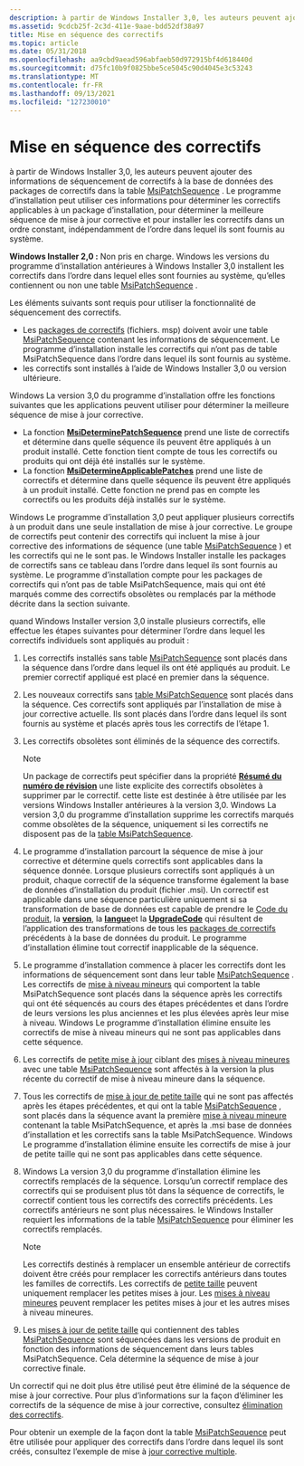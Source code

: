 ```yaml
---
description: à partir de Windows Installer 3,0, les auteurs peuvent ajouter des informations de séquencement de correctifs à la base de données des packages de correctifs dans la table MsiPatchSequence.
ms.assetid: 9cdcb25f-2c3d-411e-9aae-bdd52df38a97
title: Mise en séquence des correctifs
ms.topic: article
ms.date: 05/31/2018
ms.openlocfilehash: aa9cbd9aead596abfaeb50d972915bf4d618440d
ms.sourcegitcommit: d75fc10b9f0825bbe5ce5045c90d4045e3c53243
ms.translationtype: MT
ms.contentlocale: fr-FR
ms.lasthandoff: 09/13/2021
ms.locfileid: "127230010"
---
```

# <a name="sequencing-patches"></a>Mise en séquence des correctifs

à partir de Windows Installer 3,0, les auteurs peuvent ajouter des informations de séquencement de correctifs à la base de données des packages de correctifs dans la table [MsiPatchSequence](msipatchsequence-table.md) . Le programme d’installation peut utiliser ces informations pour déterminer les correctifs applicables à un package d’installation, pour déterminer la meilleure séquence de mise à jour corrective et pour installer les correctifs dans un ordre constant, indépendamment de l’ordre dans lequel ils sont fournis au système.

**Windows Installer 2,0 :** Non pris en charge. Windows les versions du programme d’installation antérieures à Windows Installer 3,0 installent les correctifs dans l’ordre dans lequel elles sont fournies au système, qu’elles contiennent ou non une table [MsiPatchSequence](msipatchsequence-table.md) .

Les éléments suivants sont requis pour utiliser la fonctionnalité de séquencement des correctifs.

-   Les [packages de correctifs](patch-packages.md) (fichiers. msp) doivent avoir une table [MsiPatchSequence](msipatchsequence-table.md) contenant les informations de séquencement. Le programme d’installation installe les correctifs qui n’ont pas de table MsiPatchSequence dans l’ordre dans lequel ils sont fournis au système.
-   les correctifs sont installés à l’aide de Windows Installer 3,0 ou version ultérieure.

Windows La version 3,0 du programme d’installation offre les fonctions suivantes que les applications peuvent utiliser pour déterminer la meilleure séquence de mise à jour corrective.

-   La fonction [**MsiDeterminePatchSequence**](/windows/desktop/api/Msi/nf-msi-msideterminepatchsequencea) prend une liste de correctifs et détermine dans quelle séquence ils peuvent être appliqués à un produit installé. Cette fonction tient compte de tous les correctifs ou produits qui ont déjà été installés sur le système.
-   La fonction [**MsiDetermineApplicablePatches**](/windows/desktop/api/Msi/nf-msi-msidetermineapplicablepatchesa) prend une liste de correctifs et détermine dans quelle séquence ils peuvent être appliqués à un produit installé. Cette fonction ne prend pas en compte les correctifs ou les produits déjà installés sur le système.

Windows Le programme d’installation 3,0 peut appliquer plusieurs correctifs à un produit dans une seule installation de mise à jour corrective. Le groupe de correctifs peut contenir des correctifs qui incluent la mise à jour corrective des informations de séquence (une table [MsiPatchSequence](msipatchsequence-table.md) ) et les correctifs qui ne le sont pas. le Windows Installer installe les packages de correctifs sans ce tableau dans l’ordre dans lequel ils sont fournis au système. Le programme d’installation compte pour les packages de correctifs qui n’ont pas de table MsiPatchSequence, mais qui ont été marqués comme des correctifs obsolètes ou remplacés par la méthode décrite dans la section suivante.

quand Windows Installer version 3,0 installe plusieurs correctifs, elle effectue les étapes suivantes pour déterminer l’ordre dans lequel les correctifs individuels sont appliqués au produit :

1.  Les correctifs installés sans table [MsiPatchSequence](msipatchsequence-table.md) sont placés dans la séquence dans l’ordre dans lequel ils ont été appliqués au produit. Le premier correctif appliqué est placé en premier dans la séquence.
2.  Les nouveaux correctifs sans [table MsiPatchSequence](msipatchsequence-table.md) sont placés dans la séquence. Ces correctifs sont appliqués par l’installation de mise à jour corrective actuelle. Ils sont placés dans l’ordre dans lequel ils sont fournis au système et placés après tous les correctifs de l’étape 1.
3.  Les correctifs obsolètes sont éliminés de la séquence des correctifs.
    > [!Note]  
    > Un package de correctifs peut spécifier dans la propriété [**Résumé du numéro de révision**](revision-number-summary.md) une liste explicite des correctifs obsolètes à supprimer par le correctif. cette liste est destinée à être utilisée par les versions Windows Installer antérieures à la version 3,0. Windows La version 3,0 du programme d’installation supprime les correctifs marqués comme obsolètes de la séquence, uniquement si les correctifs ne disposent pas de la [table MsiPatchSequence](msipatchsequence-table.md).

     

4.  Le programme d’installation parcourt la séquence de mise à jour corrective et détermine quels correctifs sont applicables dans la séquence donnée. Lorsque plusieurs correctifs sont appliqués à un produit, chaque correctif de la séquence transforme également la base de données d’installation du produit (fichier .msi). Un correctif est applicable dans une séquence particulière uniquement si sa transformation de base de données est capable de prendre le [Code du produit](product-codes.md), la [**version**](productversion.md), la [**langue**](productlanguage.md)et la [**UpgradeCode**](upgradecode.md) qui résultent de l’application des transformations de tous les [packages de correctifs](patch-packages.md) précédents à la base de données du produit. Le programme d’installation élimine tout correctif inapplicable de la séquence.
5.  Le programme d’installation commence à placer les correctifs dont les informations de séquencement sont dans leur table [MsiPatchSequence](msipatchsequence-table.md) . Les correctifs de [mise à niveau mineurs](minor-upgrades.md) qui comportent la table MsiPatchSequence sont placés dans la séquence après les correctifs qui ont été séquencés au cours des étapes précédentes et dans l’ordre de leurs versions les plus anciennes et les plus élevées après leur mise à niveau. Windows Le programme d’installation élimine ensuite les correctifs de mise à niveau mineurs qui ne sont pas applicables dans cette séquence.
6.  Les correctifs de [petite mise à jour](small-updates.md) ciblant des [mises à niveau mineures](minor-upgrades.md) avec une table [MsiPatchSequence](msipatchsequence-table.md) sont affectés à la version la plus récente du correctif de mise à niveau mineure dans la séquence.
7.  Tous les correctifs de [mise à jour de petite taille](small-updates.md) qui ne sont pas affectés après les étapes précédentes, et qui ont la table [MsiPatchSequence](msipatchsequence-table.md) , sont placés dans la séquence avant la première [mise à niveau mineure](minor-upgrades.md) contenant la table MsiPatchSequence, et après la .msi base de données d’installation et les correctifs sans la table MsiPatchSequence. Windows Le programme d’installation élimine ensuite les correctifs de mise à jour de petite taille qui ne sont pas applicables dans cette séquence.
8.  Windows La version 3,0 du programme d’installation élimine les correctifs remplacés de la séquence. Lorsqu’un correctif remplace des correctifs qui se produisent plus tôt dans la séquence de correctifs, le correctif contient tous les correctifs des correctifs précédents. Les correctifs antérieurs ne sont plus nécessaires. le Windows Installer requiert les informations de la table [MsiPatchSequence](msipatchsequence-table.md) pour éliminer les correctifs remplacés.
    > [!Note]  
    > Les correctifs destinés à remplacer un ensemble antérieur de correctifs doivent être créés pour remplacer les correctifs antérieurs dans toutes les familles de correctifs. Les correctifs de [petite taille](small-updates.md) peuvent uniquement remplacer les petites mises à jour. Les [mises à niveau mineures](minor-upgrades.md) peuvent remplacer les petites mises à jour et les autres mises à niveau mineures.

     

9.  Les [mises à jour de petite taille](small-updates.md) qui contiennent des tables [MsiPatchSequence](msipatchsequence-table.md) sont séquencées dans les versions de produit en fonction des informations de séquencement dans leurs tables MsiPatchSequence. Cela détermine la séquence de mise à jour corrective finale.

Un correctif qui ne doit plus être utilisé peut être éliminé de la séquence de mise à jour corrective. Pour plus d’informations sur la façon d’éliminer les correctifs de la séquence de mise à jour corrective, consultez [élimination des correctifs](eliminating-patches.md).

Pour obtenir un exemple de la façon dont la table [MsiPatchSequence](msipatchsequence-table.md) peut être utilisée pour appliquer des correctifs dans l’ordre dans lequel ils sont créés, consultez l’exemple de mise à [jour corrective multiple](multiple-patching-example.md).

 

 



